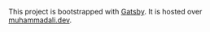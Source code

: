 This project is bootstrapped with [Gatsby](https://www.gatsbyjs.org/).
It is hosted over [muhammadali.dev](https://muhammadali.dev).
